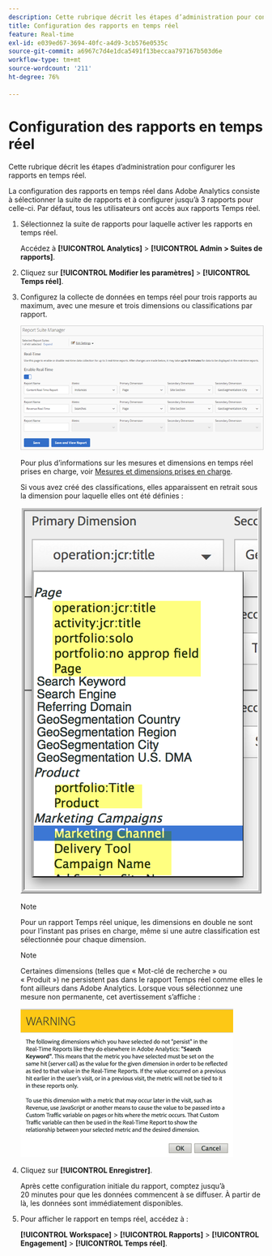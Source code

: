 ```yaml
---
description: Cette rubrique décrit les étapes d’administration pour configurer les rapports en temps réel.
title: Configuration des rapports en temps réel
feature: Real-time
exl-id: e039ed67-3694-40fc-a4d9-3cb576e0535c
source-git-commit: a6967c7d4e1dca5491f13beccaa797167b503d6e
workflow-type: tm+mt
source-wordcount: '211'
ht-degree: 76%

---
```


# Configuration des rapports en temps réel

Cette rubrique décrit les étapes d’administration pour configurer les rapports en temps réel.

La configuration des rapports en temps réel dans Adobe Analytics consiste à sélectionner la suite de rapports et à configurer jusqu’à 3 rapports pour celle-ci. Par défaut, tous les utilisateurs ont accès aux rapports Temps réel.

1. Sélectionnez la suite de rapports pour laquelle activer les rapports en temps réel.

   Accédez à **[!UICONTROL Analytics]** > **[!UICONTROL Admin > Suites de rapports]**.

1. Cliquez sur **[!UICONTROL Modifier les paramètres]** > **[!UICONTROL Temps réel]**.

1. Configurez la collecte de données en temps réel pour trois rapports au maximum, avec une mesure et trois dimensions ou classifications par rapport.

   ![](/help/admin/tools/manage-rs/edit-settings/realtime/assets/real_time_admin.png)

   Pour plus d’informations sur les mesures et dimensions en temps réel prises en charge, voir [Mesures et dimensions prises en charge](/help/admin/tools/manage-rs/edit-settings/realtime/realtime-metrics.md).

   Si vous avez créé des classifications, elles apparaissent en retrait sous la dimension pour laquelle elles ont été définies :

   ![](/help/admin/tools/manage-rs/edit-settings/realtime/assets/classifications.png)

   >[!NOTE]
   >
   >Pour un rapport Temps réel unique, les dimensions en double ne sont pour l’instant pas prises en charge, même si une autre classification est sélectionnée pour chaque dimension.

   >[!NOTE]
   >
   >Certaines dimensions (telles que « Mot-clé de recherche » ou « Produit ») ne persistent pas dans le rapport Temps réel comme elles le font ailleurs dans Adobe Analytics. Lorsque vous sélectionnez une mesure non permanente, cet avertissement s’affiche :

   ![](/help/admin/tools/manage-rs/edit-settings/realtime/assets/warning_dimensions.png)

1. Cliquez sur **[!UICONTROL Enregistrer]**.

   Après cette configuration initiale du rapport, comptez jusqu’à 20 minutes pour que les données commencent à se diffuser. À partir de là, les données sont immédiatement disponibles.

1. Pour afficher le rapport en temps réel, accédez à :

   **[!UICONTROL Workspace]** > **[!UICONTROL Rapports]** > **[!UICONTROL Engagement]** > **[!UICONTROL Temps réel]**.

